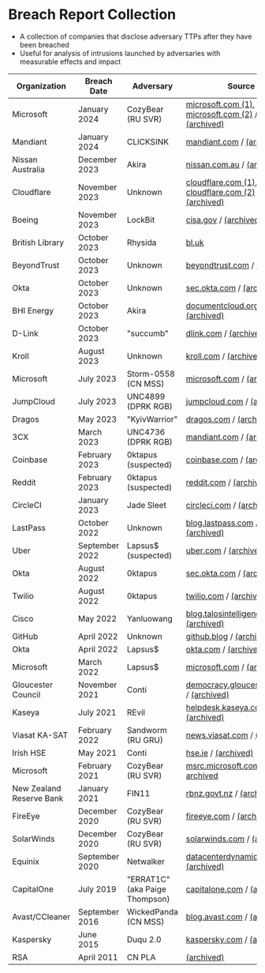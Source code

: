 # Breach Report Collection
- A collection of companies that disclose adversary TTPs after they have been breached
- Useful for analysis of intrusions launched by adversaries with measurable effects and impact

| Organization | Breach Date | Adversary | Source |
|---|---|---|---|
| Microsoft | January 2024 | CozyBear (RU SVR) | [microsoft.com (1)](https://www.microsoft.com/en-us/security/blog/2024/01/25/midnight-blizzard-guidance-for-responders-on-nation-state-attack/), [microsoft.com (2)](https://msrc.microsoft.com/blog/2024/03/update-on-microsoft-actions-following-attack-by-nation-state-actor-midnight-blizzard/) / [(archived)](https://web.archive.org/web/20240120000859/https://msrc.microsoft.com/blog/2024/01/microsoft-actions-following-attack-by-nation-state-actor-midnight-blizzard/) |
| Mandiant | January 2024 | CLICKSINK | [mandiant.com](https://www.mandiant.com/resources/blog/solana-cryptocurrency-stolen-clinksink-drainer-campaigns) / [(archived)](https://web.archive.org/web/20240111010843/https://www.mandiant.com/resources/blog/solana-cryptocurrency-stolen-clinksink-drainer-campaigns) |
| Nissan Australia | December 2023 | Akira | [nissan.com.au](https://www.nissan.com.au/website-update.html) / [(archived)](https://web.archive.org/web/20240102223637/https://www.nissan.com.au/website-update.html)|
| Cloudflare | November 2023 | Unknown | [cloudflare.com (1)](https://blog.cloudflare.com/how-cloudflare-mitigated-yet-another-okta-compromise), [cloudflare.com (2)](https://blog.cloudflare.com/thanksgiving-2023-security-incident) / [(archived)](https://web.archive.org/web/20240000000000*/https://blog.cloudflare.com/thanksgiving-2023-security-incident) |
| Boeing | November 2023 | LockBit | [cisa.gov](https://www.cisa.gov/news-events/cybersecurity-advisories/aa23-325a) / [(archived)](http://web.archive.org/web/20231121190858/https://www.cisa.gov/news-events/cybersecurity-advisories/aa23-325a) |
| British Library | October 2023 | Rhysida | [bl.uk](https://www.bl.uk/home/british-library-cyber-incident-review-8-march-2024.pdf) |
| BeyondTrust | October 2023 | Unknown | [beyondtrust.com](https://www.beyondtrust.com/blog/entry/okta-support-unit-breach) / [(archived)](http://web.archive.org/web/20231021002307/https://www.beyondtrust.com/blog/entry/okta-support-unit-breach) |
| Okta | October 2023 | Unknown | [sec.okta.com](https://sec.okta.com/harfiles) / [(archived)](http://web.archive.org/web/20231020225420/https://sec.okta.com/harfiles/) |
| BHI Energy | October 2023 | Akira | [documentcloud.org](https://www.documentcloud.org/documents/24075435-bhi-notice) / [(archived)](http://web.archive.org/web/20231023214413/https://www.documentcloud.org/documents/24075435-bhi-notice) |
| D-Link | October 2023 | "succumb" | [dlink.com](https://supportannouncement.us.dlink.com/announcement/publication.aspx?name=SAP10359) / [(archived)](https://web.archive.org/web/20231017193021/https://supportannouncement.us.dlink.com/announcement/publication.aspx?name=SAP10359)|
| Kroll | August 2023 | Unknown | [kroll.com](https://www.kroll.com/en/about-us/news/security-incident) / [(archived)](http://web.archive.org/web/20230828092420/https://www.kroll.com/en/about-us/news/security-incident) |
| Microsoft | July 2023 | Storm-0558 (CN MSS) | [microsoft.com](https://www.microsoft.com/en-us/security/blog/2023/07/14/analysis-of-storm-0558-techniques-for-unauthorized-email-access/) / [(archived)](http://web.archive.org/web/20230802033832/https://www.microsoft.com/en-us/security/blog/2023/07/14/analysis-of-storm-0558-techniques-for-unauthorized-email-access/) |
| JumpCloud | July 2023 | UNC4899 (DPRK RGB) | [jumpcloud.com](https://jumpcloud.com/blog/security-update-incident-details) / [(archived)](https://web.archive.org/web/20230726144600/https://jumpcloud.com/blog/security-update-incident-details) |
| Dragos | May 2023 | "KyivWarrior" | [dragos.com](https://www.dragos.com/blog/deconstructing-a-cybersecurity-event/) / [(archived)](https://web.archive.org/web/20230510160749/https://www.dragos.com/blog/deconstructing-a-cybersecurity-event/) |
| 3CX | March 2023 | UNC4736 (DPRK RGB) | [mandiant.com](https://www.mandiant.com/resources/blog/3cx-software-supply-chain-compromise) / [(archived)](https://web.archive.org/web/20230514094509/https://www.mandiant.com/resources/blog/3cx-software-supply-chain-compromise) |
| Coinbase | February 2023 | 0ktapus (suspected) | [coinbase.com](https://www.coinbase.com/blog/social-engineering-a-coinbase-case-study) / [(archived)](https://web.archive.org/web/20230222172459/https://www.coinbase.com/blog/social-engineering-a-coinbase-case-study)|
| Reddit | February 2023 | 0ktapus (suspected) | [reddit.com](https://www.reddit.com/r/reddit/comments/10y427y/we_had_a_security_incident_heres_what_we_know/) / [(archived)](https://web.archive.org/web/20230210080951/https://www.reddit.com/r/reddit/comments/10y427y/we_had_a_security_incident_heres_what_we_know/)  |
| CircleCI | January 2023 | Jade Sleet | [circleci.com](https://circleci.com/blog/jan-4-2023-incident-report/) / [(archived)](https://web.archive.org/web/20230324014148/https://circleci.com/blog/jan-4-2023-incident-report/)|
| LastPass | October 2022 | Unknown | [blog.lastpass.com](https://blog.lastpass.com/2023/03/security-incident-update-recommended-actions/) / [(archived)](https://web.archive.org/web/20230404132342/https://blog.lastpass.com/2023/03/security-incident-update-recommended-actions/) |
| Uber | September 2022 | Lapsus$ (suspected) | [uber.com](https://www.uber.com/newsroom/security-update/) / [(archived)](https://web.archive.org/web/20230405195617/https://www.uber.com/newsroom/security-update/) |
| Okta | August 2022 | 0ktapus | [sec.okta.com](https://sec.okta.com/scatterswine) / [(archived)](https://web.archive.org/web/20230131172440/https://sec.okta.com/scatterswine/) |
| Twilio | August 2022 | 0ktapus | [twilio.com](https://www.twilio.com/blog/august-2022-social-engineering-attack) / [(archived)](https://web.archive.org/web/20230404043749/https://www.twilio.com/blog/august-2022-social-engineering-attack) |
| Cisco | May 2022 | Yanluowang| [blog.talosintelligence.com](https://blog.talosintelligence.com/recent-cyber-attack/) / [(archived)](https://web.archive.org/web/20230407165709/https://blog.talosintelligence.com/recent-cyber-attack/) |
| GitHub | April 2022 | Unknown | [github.blog](https://github.blog/2022-04-15-security-alert-stolen-oauth-user-tokens/) / [(archived)](https://web.archive.org/web/20230201012026/https://github.blog/2022-04-15-security-alert-stolen-oauth-user-tokens/) |
| Okta | April 2022 | Lapsus$ | [okta.com](https://www.okta.com/blog/2022/04/okta-concludes-its-investigation-into-the-january-2022-compromise/) / [(archived)](https://web.archive.org/web/20230325071437/https://www.okta.com/blog/2022/04/okta-concludes-its-investigation-into-the-january-2022-compromise/) |
| Microsoft | March 2022 | Lapsus$ | [microsoft.com](https://www.microsoft.com/en-us/security/blog/2022/03/22/dev-0537-criminal-actor-targeting-organizations-for-data-exfiltration-and-destruction/) / [(archived)](https://web.archive.org/web/20230212051224/https://www.microsoft.com/en-us/security/blog/2022/03/22/dev-0537-criminal-actor-targeting-organizations-for-data-exfiltration-and-destruction/) |
| Gloucester Council | November 2021 | Conti | [democracy.gloucester.gov.uk](https://democracy.gloucester.gov.uk/documents/s59774/Appendix%201%20-%20Executive%20Summary%20of%20NCC%20Group%20Report.pdf) / [(archived)](https://web.archive.org/web/20240201223629/https://democracy.gloucester.gov.uk/documents/s59774/Appendix%201%20-%20Executive%20Summary%20of%20NCC%20Group%20Report.pdf) |
| Kaseya | July 2021 | REvil | [helpdesk.kaseya.com](https://helpdesk.kaseya.com/hc/en-gb/articles/4403584098961-Incident-Overview-Technical-Details) / [(archived)](https://web.archive.org/web/20230416084704/https://helpdesk.kaseya.com/hc/en-gb/articles/4403584098961-Incident-Overview-Technical-Details) |
| Viasat KA-SAT | February 2022 | Sandworm (RU GRU) | [news.viasat.com](https://news.viasat.com/blog/corporate/ka-sat-network-cyber-attack-overview) / [(archived)](https://web.archive.org/web/20230407225107/https://news.viasat.com/blog/corporate/ka-sat-network-cyber-attack-overview) |
| Irish HSE | May 2021 | Conti | [hse.ie](https://www.hse.ie/eng/services/news/media/pressrel/hse-publishes-independent-report-on-conti-cyber-attack.html) / [(archived)](https://web.archive.org/web/20230323031057/https://www.hse.ie/eng/services/news/media/pressrel/hse-publishes-independent-report-on-conti-cyber-attack.html) |
| Microsoft | February 2021 | CozyBear (RU SVR) | [msrc.microsoft.com](https://msrc.microsoft.com/blog/2021/02/microsoft-internal-solorigate-investigation-final-update/) / [archived](https://web.archive.org/web/20230313193242/https://msrc.microsoft.com/blog/2021/02/microsoft-internal-solorigate-investigation-final-update/) |
| New Zealand Reserve Bank | January 2021 | FIN11 | [rbnz.govt.nz](https://www.rbnz.govt.nz/about-us/responsibility-and-accountability/our-response-to-the-data-breach) / [(archived)](https://web.archive.org/web/20230206161320/https://www.rbnz.govt.nz/about-us/responsibility-and-accountability/our-response-to-the-data-breach) |
| FireEye | December 2020 | CozyBear (RU SVR) | [fireeye.com](https://www.fireeye.com/blog/threat-research/2020/12/unauthorized-access-of-fireeye-red-team-tools.html) / [(archived)](https://web.archive.org/web/20201209011927/https://www.fireeye.com/blog/threat-research/2020/12/unauthorized-access-of-fireeye-red-team-tools.html) |
| SolarWinds | December 2020 | CozyBear (RU SVR) | [solarwinds.com](https://orangematter.solarwinds.com/2021/01/11/new-findings-from-our-investigation-of-sunburst/) / [(archived)](https://web.archive.org/web/20230209021934/https://orangematter.solarwinds.com/2021/01/11/new-findings-from-our-investigation-of-sunburst/) |
| Equinix | September 2020| Netwalker | [datacenterdynamics.com](https://www.datacenterdynamics.com/en/analysis/michael-montoya-equinixs-ciso-a-year-on-from-its-2020-ransomware-incident/) / [(archived)](https://web.archive.org/web/20221129110831/https://www.datacenterdynamics.com/en/analysis/michael-montoya-equinixs-ciso-a-year-on-from-its-2020-ransomware-incident/) |
| CapitalOne | July 2019 | "ERRAT1C" (aka Paige Thompson) | [capitalone.com](https://www.capitalone.com/digital/facts2019/) / [(archived)](https://web.archive.org/web/20230729170922/https://www.capitalone.com/digital/facts2019/) |
| Avast/CCleaner | September 2016 | WickedPanda (CN MSS) | [blog.avast,com](https://blog.avast.com/update-ccleaner-attackers-entered-via-teamviewer) / [(archived)](https://web.archive.org/web/20230406024839/https://blog.avast.com/update-ccleaner-attackers-entered-via-teamviewer) |
| Kaspersky | June 2015 | Duqu 2.0 | [kaspersky.com](https://www.kaspersky.com/about/press-releases/2015_duqu-is-back-kaspersky-lab-reveals-cyberattack-on-its-corporate-network-that-also-hit-high-profile-victims-in-western-countries-the-middle-east-and-asia) / [(archived)](https://web.archive.org/web/20221102194801/https://www.kaspersky.com/about/press-releases/2015_duqu-is-back-kaspersky-lab-reveals-cyberattack-on-its-corporate-network-that-also-hit-high-profile-victims-in-western-countries-the-middle-east-and-asia) |
| RSA | April 2011 | CN PLA | [(archived)](http://web.archive.org/web/20110413224418/http://blogs.rsa.com:80/rivner/anatomy-of-an-attack/)|
